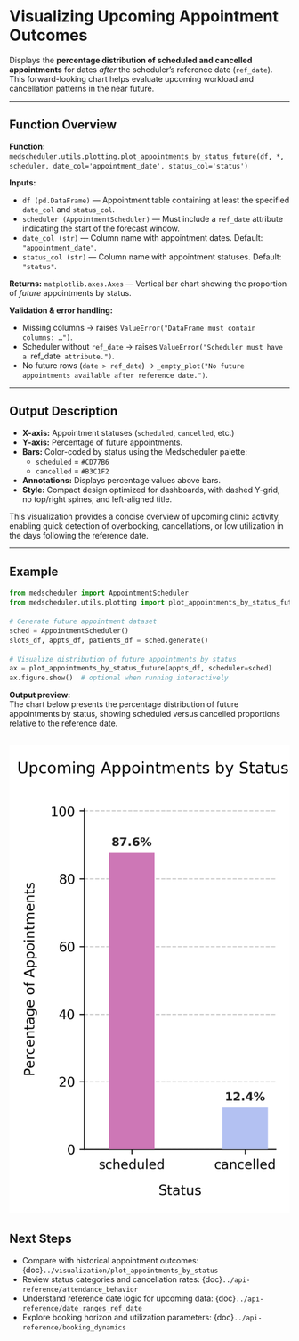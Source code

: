 # Visualizing Upcoming Appointment Outcomes

Displays the **percentage distribution of scheduled and cancelled appointments** for dates *after* the scheduler’s reference date (`ref_date`). This forward-looking chart helps evaluate upcoming workload and cancellation patterns in the near future.

---

## Function Overview
**Function:** `medscheduler.utils.plotting.plot_appointments_by_status_future(df, *, scheduler, date_col='appointment_date', status_col='status')`

**Inputs:**
- `df (pd.DataFrame)` — Appointment table containing at least the specified `date_col` and `status_col`.
- `scheduler (AppointmentScheduler)` — Must include a `ref_date` attribute indicating the start of the forecast window.
- `date_col (str)` — Column name with appointment dates. Default: `"appointment_date"`.
- `status_col (str)` — Column name with appointment statuses. Default: `"status"`.

**Returns:** `matplotlib.axes.Axes` — Vertical bar chart showing the proportion of *future* appointments by status.

**Validation & error handling:**
- Missing columns → raises `ValueError("DataFrame must contain columns: …")`.
- Scheduler without `ref_date` → raises `ValueError("Scheduler must have a `ref_date` attribute.")`.
- No future rows (`date > ref_date`) → `_empty_plot("No future appointments available after reference date.")`.

---

## Output Description
- **X-axis:** Appointment statuses (`scheduled`, `cancelled`, etc.)
- **Y-axis:** Percentage of future appointments.
- **Bars:** Color-coded by status using the Medscheduler palette:
  - `scheduled` = `#CD77B6`
  - `cancelled` = `#B3C1F2`
- **Annotations:** Displays percentage values above bars.
- **Style:** Compact design optimized for dashboards, with dashed Y-grid, no top/right spines, and left-aligned title.

This visualization provides a concise overview of upcoming clinic activity, enabling quick detection of overbooking, cancellations, or low utilization in the days following the reference date.

---

## Example
```python
from medscheduler import AppointmentScheduler
from medscheduler.utils.plotting import plot_appointments_by_status_future

# Generate future appointment dataset
sched = AppointmentScheduler()
slots_df, appts_df, patients_df = sched.generate()

# Visualize distribution of future appointments by status
ax = plot_appointments_by_status_future(appts_df, scheduler=sched)
ax.figure.show()  # optional when running interactively
```

**Output preview:**  
The chart below presents the percentage distribution of future appointments by status, showing scheduled versus cancelled proportions relative to the reference date.  

![Future Appointments by Status](../_static/visuals/plot_appointments_by_status_future.png)
---

## Next Steps
- Compare with historical appointment outcomes: {doc}`../visualization/plot_appointments_by_status`
- Review status categories and cancellation rates: {doc}`../api-reference/attendance_behavior`
- Understand reference date logic for upcoming data: {doc}`../api-reference/date_ranges_ref_date`
- Explore booking horizon and utilization parameters: {doc}`../api-reference/booking_dynamics`


